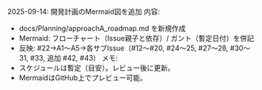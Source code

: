 2025-09-14: 開発計画のMermaid図を追加
内容:
- docs/Planning/approachA_roadmap.md を新規作成
- Mermaid: フローチャート（Issue親子と依存）/ ガント（暫定日付）を併記
- 反映: #22→A1〜A5→各サブIssue（#12〜#20, #24〜25, #27〜28, #30〜31, #33, 追加 #42, #43）
メモ:
- スケジュールは暫定（目安）。レビュー後に更新。
- MermaidはGitHub上でプレビュー可能。